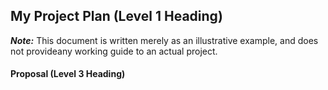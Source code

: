 ## My Project Plan (Level 1 Heading)  
***Note:*** This document is written merely as an illustrative example, and does not provideany working guide to an actual project.

#### Proposal (Level 3 Heading)

